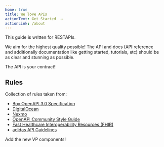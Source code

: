 ```yaml
---
home: true
title: We love APIs
actionText: Get Started  →
actionLink: /about
---
```


This guide is written for  RESTAPIs.

We aim for the highest quality possible! The API and docs (API reference and additionally documentation like getting started, tutorials, etc) should be as clear and stunning as possible.

The API is your contract!

## Rules

Collection of rules taken from:

- [Box OpenAPI 3.0 Specification](https://github.com/box/box-openapi)
- [DigitalOcean](https://github.com/digitalocean/openapi)
- [Nexmo](https://github.com/Nexmo/api-specification)
- [OpenAPI Community Style Guide](https://github.com/openapi-contrib/style-guides)
- [Fast Healthcare Interoperability Resources (FHIR)](http://hl7.org/fhir/http.html#general)
- [adidas API Guidelines](https://adidas.gitbook.io/api-guidelines/)

Add the new VP components!
